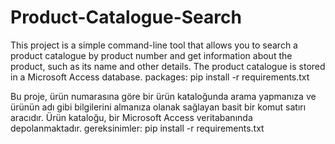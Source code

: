 # Product-Catalogue-Search
This project is a simple command-line tool that allows you to search a product catalogue by product number and get information about the product, such as its name and other details. 
The product catalogue is stored in a Microsoft Access database.
packages: pip install -r requirements.txt

Bu proje, ürün numarasına göre bir ürün kataloğunda arama yapmanıza ve ürünün adı gibi bilgilerini almanıza olanak sağlayan basit bir komut satırı aracıdır. 
Ürün kataloğu, bir Microsoft Access veritabanında depolanmaktadır.
gereksinimler:  pip install -r requirements.txt

